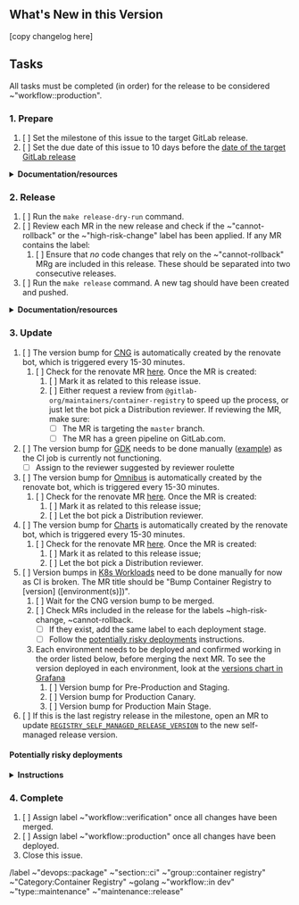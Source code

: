 <!--
Please use the following format for the issue title:

Release Version vX.Y.Z-gitlab

Example:

Release Version v2.7.7-gitlab
-->

## What's New in this Version

<!--
* Copy the changelog description from https://gitlab.com/gitlab-org/container-registry/-/blob/master/CHANGELOG.md that corresponds to this release, adjusting the headers to `###` for the version diff and `####` for the change categories.

Example:

### [3.43.0](https://gitlab.com/gitlab-org/container-registry/compare/v3.42.0-gitlab...v3.43.0-gitlab) (2022-05-20)


#### Bug Fixes

* gracefully handle missing manifest revisions during imports ([bc7c43f](https://gitlab.com/gitlab-org/container-registry/commit/bc7c43f30d8aba8f2edf2ca741b366614d9234c3))


#### Features

* add ability to check/log whether FIPS crypto has been enabled ([1ac2454](https://gitlab.com/gitlab-org/container-registry/commit/1ac2454ac9dc7eeca5d9b555e0f1e6830fa66439))
* add support for additional gardener media types ([10153f8](https://gitlab.com/gitlab-org/container-registry/commit/10153f8df9a147806084aaff0f95a9d9536bbbe5))
-->

[copy changelog here]

## Tasks

All tasks must be completed (in order) for the release to be considered ~"workflow::production".

### 1. Prepare

1. [ ] Set the milestone of this issue to the target GitLab release.
1. [ ] Set the due date of this issue to 10 days before the [date of the target GitLab release](https://about.gitlab.com/releases/#upcoming-releases)

<details>
<summary><b>Documentation/resources</b></summary>

The due date is set to 10 days before the targeted GitLab release date to create a buffer of 5 days before the merge deadline.
See [Product Development Timeline](https://about.gitlab.com/handbook/engineering/workflow/#product-development-timeline) for more information about the GitLab release timings.

</details>

### 2. Release

1. [ ] Run the `make release-dry-run` command.
1. [ ] Review each MR in the new release and check if the ~"cannot-rollback" or the ~"high-risk-change" label has been applied. If any MR contains the label:
   1. [ ] Ensure that _no_ code changes that rely on the ~"cannot-rollback" MRg are included in this release. These should be separated into two consecutive releases.
1. [ ] Run the `make release` command. A new tag should have been created and pushed.

<details>
<summary><b>Documentation/resources</b></summary>

The release documentation can be found [here](https://gitlab.com/gitlab-org/container-registry/-/blob/master/CONTRIBUTING.md#releases).

</details>


### 3. Update


1. [ ] The version bump for [CNG](https://gitlab.com/gitlab-org/build/CNG) is automatically created by the renovate bot, which is triggered every 15-30 minutes.
   1. [ ] Check for the renovate MR [here](https://gitlab.com/gitlab-org/build/CNG/-/merge_requests?scope=all&state=opened&label_name[]=automation%3Abot-authored&search=container-registry). Once the MR is created:
      1. [ ] Mark it as related to this release issue.
      1. [ ] Either request a review from `@gitlab-org/maintainers/container-registry` to speed up the process, or just let the bot pick a Distribution reviewer. If reviewing the MR, make sure:
         - [ ] The MR is targeting the `master` branch.
         - [ ] The MR has a green pipeline on GitLab.com.
1. [ ] The version bump for [GDK](https://gitlab.com/gitlab-org/gitlab-development-kit/-/merge_requests) needs to be done manually ([example](https://gitlab.com/gitlab-org/gitlab-development-kit/-/merge_requests/4247)) as the CI job is currently not functioning.
   - [ ] Assign to the reviewer suggested by reviewer roulette
1. [ ] The version bump for [Omnibus](https://gitlab.com/gitlab-org/omnibus-gitlab) is automatically created by the renovate bot, which is triggered every 15-30 minutes.
    1. [ ] Check for the renovate MR [here](https://gitlab.com/gitlab-org/omnibus-gitlab/-/merge_requests?scope=all&state=opened&label_name[]=automation%3Abot-authored&search=container-registry). Once the MR is created:
        1. [ ] Mark it as related to this release issue;
        1. [ ] Let the bot pick a Distribution reviewer.
1. [ ] The version bump for [Charts](https://gitlab.com/gitlab-org/charts/gitlab) is automatically created by the renovate bot, which is triggered every 15-30 minutes.
    1. [ ] Check for the renovate MR [here](https://gitlab.com/gitlab-org/charts/gitlab/-/merge_requests?scope=all&state=opened&label_name[]=automation%3Abot-authored&search=container-registry). Once the MR is created:
        1. [ ] Mark it as related to this release issue;
        1. [ ] Let the bot pick a Distribution reviewer.
1. [ ] Version bumps in [K8s Workloads](https://gitlab.com/gitlab-com/gl-infra/k8s-workloads/gitlab-com) need to be done manually for now as CI is broken. The MR title should be "Bump Container Registry to [version] ([environment(s)])".
   1. [ ] Wait for the CNG version bump to be merged.
   1. [ ] Check MRs included in the release for the labels ~high-risk-change, ~cannot-rollback.
      - [ ] If they exist, add the same label to each deployment stage.
      - [ ] Follow the [potentially risky deployments](#potentially-risky-deployments) instructions.
   1. Each environment needs to be deployed and confirmed working in the order listed below, before merging the next MR. To see the version deployed in each environment, look at the [versions chart in Grafana](https://dashboards.gitlab.net/goto/F44DoeCIg?orgId=1)
      1. [ ] Version bump for Pre-Production and Staging.
      1. [ ] Version bump for Production Canary.
      1. [ ] Version bump for Production Main Stage.
1. [ ] If this is the last registry release in the milestone, open an MR to update [`REGISTRY_SELF_MANAGED_RELEASE_VERSION`](https://gitlab.com/gitlab-org/container-registry/-/blob/master/.gitlab/ci/migrate.yml?ref_type=heads#L9) to the new self-managed release version.

#### Potentially risky deployments

<details>
<summary><b>Instructions</b></summary>

1. Add the following instructions to each deployment MR.

   - [ ] Version bump for Pre-Production and Staging.
     - [ ] Check the [`#qa-staging` Slack channel](https://gitlab.slack.com/archives/CBS3YKMGD) for `staging end-to-end tests passed!`. Make sure the corresponding pipeline started _after_ the registry deployment completed. Otherwise, wait for the next one.
     - [ ] Check [logs](https://nonprod-log.gitlab.net/goto/f3fbccdb9dea6805ff5bbf1e0144a04e) for errors.
     - [ ] Check [metrics dashboard](https://dashboards.gitlab.net/d/registry-main/registry-overview?orgId=1&var-PROMETHEUS_DS=Global&var-environment=gstg&var-stage=main).
   - [ ] Version bump for Production Canary.
     - [ ] Check the [`#qa-production` Slack channel](https://gitlab.slack.com/archives/CCNNKFP8B) for `canary end-to-end tests passed!`.
     - [ ] Check [logs](https://log.gprd.gitlab.net/goto/9a66e350-fea0-11ed-a017-0d32180b1390) for errors (`json.stage: cny`).
     - [ ] Check [metrics dashboard](https://dashboards.gitlab.net/d/registry-main/registry-overview?orgId=1&var-PROMETHEUS_DS=Global&var-environment=gprd&var-stage=cny).
   - [ ] Version bump for Production Main Stage.
     - [ ] Check the [`#qa-production` Slack channel](https://gitlab.slack.com/archives/CCNNKFP8B) for `production end-to-end tests passed!`. Make sure the corresponding pipeline started _after_ the registry deployment completed. Otherwise, wait for the next one.
     - [ ] Check [logs](https://log.gprd.gitlab.net/goto/7dc6f73d5dd4cc4bebcd4af3b767cae4) for errors.
     - [ ] Check [metrics dashboard](https://dashboards.gitlab.net/d/registry-main/registry-overview?orgId=1&var-PROMETHEUS_DS=Global&var-environment=gprd&var-stage=main).

2. Let the assignee SRE know about these changes.

</details>

### 4. Complete

1. [ ] Assign label ~"workflow::verification" once all changes have been merged.
1. [ ] Assign label ~"workflow::production" once all changes have been deployed.
1. Close this issue.

/label ~"devops::package" ~"section::ci" ~"group::container registry" ~"Category:Container Registry" ~golang ~"workflow::in dev" ~"type::maintenance" ~"maintenance::release"
